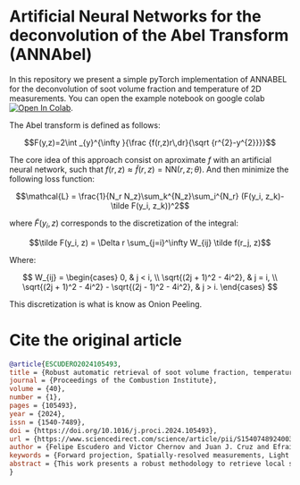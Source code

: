 # Artificial Neural Networks for the deconvolution of the Abel Transform (ANNAbel)
In this repository we present a simple pyTorch implementation of ANNABEL for the deconvolution of soot volume fraction and temperature of 2D measurements. You can open the example notebook on google colab [![Open In Colab](https://colab.research.google.com/assets/colab-badge.svg)](https://colab.research.google.com/github/emmt1998/annabel/blob/main/example.ipynb).

The Abel transform is defined as follows:

$$F(y,z)=2\int _{y}^{\infty }{\frac {f(r,z)r\,dr}{\sqrt {r^{2}-y^{2}}}}$$

The core idea of this approach consist on aproximate $f$ with an artificial neural network, such that $f(r,z) \approx \tilde f(r,z) = \text{NN}(r,z; \theta)$. And then minimize the following loss function:

$$\mathcal{L} = \frac{1}{N_r N_z}\sum_k^{N_z}\sum_i^{N_r} (F(y_i, z_k)-\tilde F(y_i, z_k))^2$$

where $\tilde F(y_i, z)$ corresponds to the discretization of the integral:

$$\tilde F(y_i, z) = \Delta r \sum_{j=i}^\infty W_{ij} \tilde f(r_j, z)$$

Where:

$$
W_{ij} =
\begin{cases}
    0, & j < i, \\
    \sqrt{(2j + 1)^2 - 4i^2}, & j = i, \\
    \sqrt{(2j + 1)^2 - 4i^2} - \sqrt{(2j - 1)^2 - 4i^2}, & j > i.
\end{cases}
$$

This discretization is what is know as Onion Peeling.

# Cite the original article

```bibtex
@article{ESCUDERO2024105493,
title = {Robust automatic retrieval of soot volume fraction, temperature and radiation for axisymmetric flames},
journal = {Proceedings of the Combustion Institute},
volume = {40},
number = {1},
pages = {105493},
year = {2024},
issn = {1540-7489},
doi = {https://doi.org/10.1016/j.proci.2024.105493},
url = {https://www.sciencedirect.com/science/article/pii/S1540748924003018},
author = {Felipe Escudero and Victor Chernov and Juan J. Cruz and Efraín Magaña and Benjamín Herrmann and Andrés Fuentes},
keywords = {Forward projection, Spatially-resolved measurements, Light extinction/emission, Soot, Artificial neural network},
abstract = {This work presents a robust methodology to retrieve local soot properties from line-of-sight integrated measurements without the need to invert a poorly-conditioned matrix arising from the flame geometry and discretization procedureFirst, a forward fit method is presented. Another method, utilizing an Artificial Neural Network informed by the Abel equation (ANNAbel), is then introduced to circumvent the drawbacks of the forward fit method. Both methods are capable to retrieve soot volume fraction, temperature and radiation satisfactorily from experimental data of an ethylene coflow non-premixed flame, without the need for a tuning a regularization parameter. The ANNAbel approach exhibited greater smoothness for retrieved properties, with lower errors when comparing the reconstructed data against the original experimental data. This was also evident when comparing local soot properties in a numerical framework. The ANNAbel approach also showed high resilience to increased levels of noise, contrary to the fitting approach and classical deconvolution methods. Finally, the ANNAbel method was capable to obtain the local properties even with simulated corrupted data, with a level of precision slightly lower than treating the original experimental data. On the contrary, the rest of the methods failed to perform this task. The ANNAbel method is then a promising approach for the robust and accurate determination of local flame properties, which is especially important for obtaining complex soot properties such as size and composition, where involved data treatment is required, and the results are sensitive to noise.}
}
```
